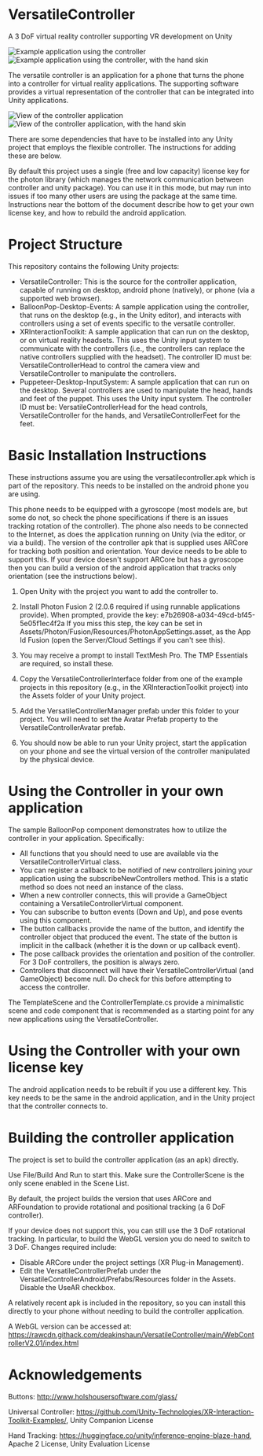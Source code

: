 # VersatileController
A 3 DoF virtual reality controller supporting VR development on Unity

![Example application using the controller](Screenshots/applicationcontroller.png)
![Example application using the controller, with the hand skin](Screenshots/applicationhand.png)

The versatile controller is an application for a phone that turns the phone into a controller for virtual reality applications. The supporting software provides a virtual representation of the controller that can be integrated into Unity applications.

![View of the controller application](Screenshots/controllercontrols.png)
![View of the controller application, with the hand skin](Screenshots/controllerhand.png)

There are some dependencies that have to be installed into any Unity project that employs the flexible controller. The instructions for adding these are below.

By default this project uses a single (free and low capacity) license key for the photon library (which manages the network communication between controller and unity package). You can use it in this mode, but may run into issues if too many other users are using the package at the same time. Instructions near the bottom of the document describe how to get your own license key, and how to rebuild the android application.

Project Structure
=================

This repository contains the following Unity projects:
- VersatileController: This is the source for the controller application, capable of running on desktop, android phone (natively), or phone (via a supported web browser).
- BalloonPop-Desktop-Events: A sample application using the controller, that runs on the desktop (e.g., in the Unity editor), and interacts with controllers using a set of events specific to the versatile controller.
- XRInteractionToolkit: A sample application that can run on the desktop, or on virtual reality headsets. This uses the Unity input system to communicate with the controllers (i.e., the controllers can replace the native controllers supplied with the headset). The controller ID must be: VersatileControllerHead to control the camera view and VersatileController to manipulate the controllers.
- Puppeteer-Desktop-InputSystem: A sample application that can run on the desktop. Several controllers are used to manipulate the head, hands and feet of the puppet. This uses the Unity input system. The controller ID must be: VersatileControllerHead for the head controls, VersatileController for the hands, and VersatileControllerFeet for the feet.

Basic Installation Instructions
===============================

These instructions assume you are using the versatilecontroller.apk which is part of the repository. This needs to be installed on the android phone you are using.

This phone needs to be equipped with a gyroscope (most models are, but some do not, so check the phone specifications if there is an issues tracking rotation of the controller). The phone also needs to be connected to the Internet, as does the application running on Unity (via the editor, or via a build). The version of the controller apk that is supplied uses ARCore for tracking both position and orientation. Your device needs to be able to support this. If your device doesn't support ARCore but has a gyroscope then you can build a version of the android application that tracks only orientation (see the instructions below).

1. Open Unity with the project you want to add the controller to.

2. Install Photon Fusion 2 (2.0.6 required if using runnable applications provide). When prompted, provide the key: e7b26908-a034-49cd-bf45-5e05f1ec4f2a
If you miss this step, the key can be set in Assets/Photon/Fusion/Resources/PhotonAppSettings.asset, as the App Id Fusion (open the Server/Cloud Settings if you can't see this).

3. You may receive a prompt to install TextMesh Pro. The TMP Essentials are required, so install these. 

4. Copy the VersatileControllerInterface folder from one of the example projects in this repository (e.g., in the XRInteractionToolkit project) into the Assets folder of your Unity project. 

5. Add the VersatileControllerManager prefab under this folder to your project. You will need to set the Avatar Prefab property to the VersatileControllerAvatar prefab.

6. You should now be able to run your Unity project, start the application on your phone and see the virtual version of the controller manipulated by the physical device.

Using the Controller in your own application
============================================

The sample BalloonPop component demonstrates how to utilize the controller in your application. Specifically:

- All functions that you should need to use are available via the VersatileControllerVirtual class.
- You can register a callback to be notified of new controllers joining your application using the subscribeNewControllers method. This is a static
method so does not need an instance of the class.
- When a new controller connects, this will provide a GameObject containing a VersatileControllerVirtual component.
- You can subscribe to button events (Down and Up), and pose events using this component. 
- The button callbacks provide the name of the button, and identify the controller object that produced the event. The state of the button is implicit
in the callback (whether it is the down or up callback event).
- The pose callback provides the orientation and position of the controller. For 3 DoF controllers, the position is always zero.
- Controllers that disconnect will have their VersatileControllerVirtual (and GameObject) become null. Do check for this before attempting to 
access the controller.

The TemplateScene and the ControllerTemplate.cs provide a minimalistic scene and code component that is recommended as a starting point for any new applications using the VersatileController. 

Using the Controller with your own license key
==============================================

The android application needs to be rebuilt if you use a different key. This key needs to be the same in the android application, and in the Unity project that the controller connects to.

Building the controller application
===================================

The project is set to build the controller application (as an apk) directly.

Use File/Build And Run to start this. Make sure the ControllerScene is the only scene enabled in the Scene List.

By default, the project builds the version that uses ARCore and ARFoundation to provide rotational and positional tracking (a 6 DoF controller).

If your device does not support this, you can still use the 3 DoF rotational tracking. In particular, to build the WebGL version you do need to switch to 3 DoF. Changes required include:
- Disable ARCore under the project settings (XR Plug-in Management).
- Edit the VersatileControllerPrefab under the VersatileControllerAndroid/Prefabs/Resources folder in the Assets. Disable the UseAR checkbox.

A relatively recent apk is included in the repository, so you can install this directly to your phone without needing to build the controller application. 

A WebGL version can be accessed at: https://rawcdn.githack.com/deakinshaun/VersatileController/main/WebControllerV2.01/index.html

Acknowledgements
================

Buttons: http://www.holshousersoftware.com/glass/

Universal Controller: https://github.com/Unity-Technologies/XR-Interaction-Toolkit-Examples/, Unity Companion License

Hand Tracking: https://huggingface.co/unity/inference-engine-blaze-hand, Apache 2 License, Unity Evaluation License
